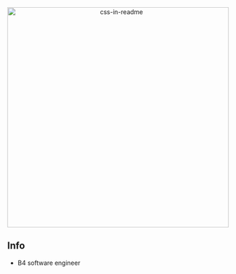 <div align="center">
    <img src="/svg/me.svg" width="100%" height="500px" alt="css-in-readme">
</div>

## Info

- B4 software engineer
